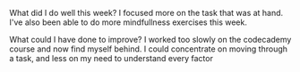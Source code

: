 What did I do well this week?
I focused more on the task that was at hand. I've also been able to do more mindfullness exercises this week.

What could I have done to improve?
I worked too slowly on the codecademy course and now find myself behind. I could concentrate on moving through a task, and less on my need to understand every factor 

